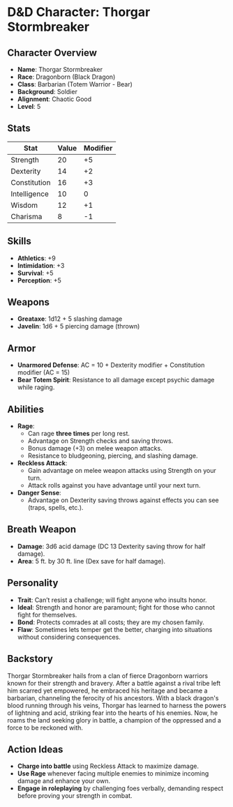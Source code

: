 # D&D Character: Thorgar Stormbreaker

## Character Overview
- **Name**: Thorgar Stormbreaker
- **Race**: Dragonborn (Black Dragon)
- **Class**: Barbarian (Totem Warrior - Bear)
- **Background**: Soldier
- **Alignment**: Chaotic Good
- **Level**: 5

## Stats
| Stat          | Value | Modifier |
|---------------|-------|----------|
| Strength      | 20    | +5       |
| Dexterity     | 14    | +2       |
| Constitution  | 16    | +3       |
| Intelligence  | 10    | 0        |
| Wisdom        | 12    | +1       |
| Charisma      | 8     | -1       |

## Skills
- **Athletics**: +9
- **Intimidation**: +3
- **Survival**: +5
- **Perception**: +5

## Weapons
- **Greataxe**: 1d12 + 5 slashing damage
- **Javelin**: 1d6 + 5 piercing damage (thrown)

## Armor
- **Unarmored Defense**: AC = 10 + Dexterity modifier + Constitution modifier (AC = 15)
- **Bear Totem Spirit**: Resistance to all damage except psychic damage while raging.

## Abilities
- **Rage**: 
  - Can rage **three times** per long rest.
  - Advantage on Strength checks and saving throws.
  - Bonus damage (+3) on melee weapon attacks.
  - Resistance to bludgeoning, piercing, and slashing damage.
- **Reckless Attack**: 
  - Gain advantage on melee weapon attacks using Strength on your turn.
  - Attack rolls against you have advantage until your next turn.
- **Danger Sense**: 
  - Advantage on Dexterity saving throws against effects you can see (traps, spells, etc.).

## Breath Weapon
- **Damage**: 3d6 acid damage (DC 13 Dexterity saving throw for half damage).
- **Area**: 5 ft. by 30 ft. line (Dex save for half damage).

## Personality
- **Trait**: Can’t resist a challenge; will fight anyone who insults honor.
- **Ideal**: Strength and honor are paramount; fight for those who cannot fight for themselves.
- **Bond**: Protects comrades at all costs; they are my chosen family.
- **Flaw**: Sometimes lets temper get the better, charging into situations without considering consequences.

## Backstory
Thorgar Stormbreaker hails from a clan of fierce Dragonborn warriors known for their strength and bravery. After a battle against a rival tribe left him scarred yet empowered, he embraced his heritage and became a barbarian, channeling the ferocity of his ancestors. With a black dragon's blood running through his veins, Thorgar has learned to harness the powers of lightning and acid, striking fear into the hearts of his enemies. Now, he roams the land seeking glory in battle, a champion of the oppressed and a force to be reckoned with.

## Action Ideas
- **Charge into battle** using Reckless Attack to maximize damage.
- **Use Rage** whenever facing multiple enemies to minimize incoming damage and enhance your own.
- **Engage in roleplaying** by challenging foes verbally, demanding respect before proving your strength in combat.
